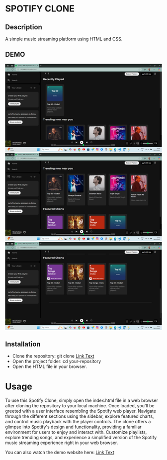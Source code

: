 
# SPOTIFY CLONE

## Description
A simple music streaming platform using HTML and CSS.

## DEMO
![Screenshot 1](./SSC1.png.png)
![Screenshot 2](./SSC2.png.png)
![Screenshot 3](./SSC3.png.png)

## Installation
- Clone the repository: git clone [Link Text](https://github.com/your-username/your-repository.git)
- Open the project folder: cd your-repository
- Open the HTML file in your browser.

# Usage
To use this Spotify Clone, simply open the index.html file in a web browser after cloning the repository to your local machine. Once loaded, you'll be greeted with a user interface resembling the Spotify web player. Navigate through the different sections using the sidebar, explore featured charts, and control music playback with the player controls. The clone offers a glimpse into Spotify's design and functionality, providing a familiar environment for users to enjoy and interact with. Customize playlists, explore trending songs, and experience a simplified version of the Spotify music streaming experience right in your web browser.

You can also watch the demo website here: [Link Text](https//spiffy-custard-253ce9.netlify.app/)

